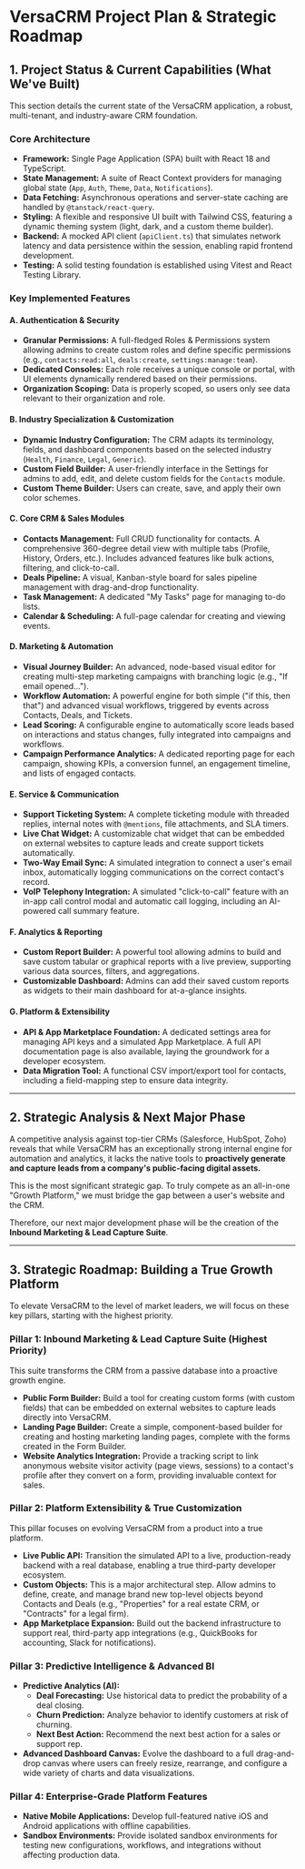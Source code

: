 # VersaCRM Project Plan & Strategic Roadmap

## 1. Project Status & Current Capabilities (What We've Built)

This section details the current state of the VersaCRM application, a robust, multi-tenant, and industry-aware CRM foundation.

### Core Architecture
- **Framework:** Single Page Application (SPA) built with React 18 and TypeScript.
- **State Management:** A suite of React Context providers for managing global state (`App`, `Auth`, `Theme`, `Data`, `Notifications`).
- **Data Fetching:** Asynchronous operations and server-state caching are handled by `@tanstack/react-query`.
- **Styling:** A flexible and responsive UI built with Tailwind CSS, featuring a dynamic theming system (light, dark, and a custom theme builder).
- **Backend:** A mocked API client (`apiClient.ts`) that simulates network latency and data persistence within the session, enabling rapid frontend development.
- **Testing:** A solid testing foundation is established using Vitest and React Testing Library.

### Key Implemented Features

#### **A. Authentication & Security**
- **Granular Permissions:** A full-fledged Roles & Permissions system allowing admins to create custom roles and define specific permissions (e.g., `contacts:read:all`, `deals:create`, `settings:manage:team`).
- **Dedicated Consoles:** Each role receives a unique console or portal, with UI elements dynamically rendered based on their permissions.
- **Organization Scoping:** Data is properly scoped, so users only see data relevant to their organization and role.

#### **B. Industry Specialization & Customization**
- **Dynamic Industry Configuration:** The CRM adapts its terminology, fields, and dashboard components based on the selected industry (`Health`, `Finance`, `Legal`, `Generic`).
- **Custom Field Builder:** A user-friendly interface in the Settings for admins to add, edit, and delete custom fields for the `Contacts` module.
- **Custom Theme Builder:** Users can create, save, and apply their own color schemes.

#### **C. Core CRM & Sales Modules**
- **Contacts Management:** Full CRUD functionality for contacts. A comprehensive 360-degree detail view with multiple tabs (Profile, History, Orders, etc.). Includes advanced features like bulk actions, filtering, and click-to-call.
- **Deals Pipeline:** A visual, Kanban-style board for sales pipeline management with drag-and-drop functionality.
- **Task Management:** A dedicated "My Tasks" page for managing to-do lists.
- **Calendar & Scheduling:** A full-page calendar for creating and viewing events.

#### **D. Marketing & Automation**
- **Visual Journey Builder:** An advanced, node-based visual editor for creating multi-step marketing campaigns with branching logic (e.g., "If email opened...").
- **Workflow Automation:** A powerful engine for both simple ("if this, then that") and advanced visual workflows, triggered by events across Contacts, Deals, and Tickets.
- **Lead Scoring:** A configurable engine to automatically score leads based on interactions and status changes, fully integrated into campaigns and workflows.
- **Campaign Performance Analytics:** A dedicated reporting page for each campaign, showing KPIs, a conversion funnel, an engagement timeline, and lists of engaged contacts.

#### **E. Service & Communication**
- **Support Ticketing System:** A complete ticketing module with threaded replies, internal notes with `@mentions`, file attachments, and SLA timers.
- **Live Chat Widget:** A customizable chat widget that can be embedded on external websites to capture leads and create support tickets automatically.
- **Two-Way Email Sync:** A simulated integration to connect a user's email inbox, automatically logging communications on the correct contact's record.
- **VoIP Telephony Integration:** A simulated "click-to-call" feature with an in-app call control modal and automatic call logging, including an AI-powered call summary feature.

#### **F. Analytics & Reporting**
- **Custom Report Builder:** A powerful tool allowing admins to build and save custom tabular or graphical reports with a live preview, supporting various data sources, filters, and aggregations.
- **Customizable Dashboard:** Admins can add their saved custom reports as widgets to their main dashboard for at-a-glance insights.

#### **G. Platform & Extensibility**
- **API & App Marketplace Foundation:** A dedicated settings area for managing API keys and a simulated App Marketplace. A full API documentation page is also available, laying the groundwork for a developer ecosystem.
- **Data Migration Tool:** A functional CSV import/export tool for contacts, including a field-mapping step to ensure data integrity.

---

## 2. Strategic Analysis & Next Major Phase

A competitive analysis against top-tier CRMs (Salesforce, HubSpot, Zoho) reveals that while VersaCRM has an exceptionally strong internal engine for automation and analytics, it lacks the native tools to **proactively generate and capture leads from a company's public-facing digital assets.**

This is the most significant strategic gap. To truly compete as an all-in-one "Growth Platform," we must bridge the gap between a user's website and the CRM.

Therefore, our next major development phase will be the creation of the **Inbound Marketing & Lead Capture Suite**.

---

## 3. Strategic Roadmap: Building a True Growth Platform

To elevate VersaCRM to the level of market leaders, we will focus on these key pillars, starting with the highest priority.

### **Pillar 1: Inbound Marketing & Lead Capture Suite (Highest Priority)**
This suite transforms the CRM from a passive database into a proactive growth engine.
- **Public Form Builder:** Build a tool for creating custom forms (with custom fields) that can be embedded on external websites to capture leads directly into VersaCRM.
- **Landing Page Builder:** Create a simple, component-based builder for creating and hosting marketing landing pages, complete with the forms created in the Form Builder.
- **Website Analytics Integration:** Provide a tracking script to link anonymous website visitor activity (page views, sessions) to a contact's profile after they convert on a form, providing invaluable context for sales.

### **Pillar 2: Platform Extensibility & True Customization**
This pillar focuses on evolving VersaCRM from a product into a true platform.
- **Live Public API:** Transition the simulated API to a live, production-ready backend with a real database, enabling a true third-party developer ecosystem.
- **Custom Objects:** This is a major architectural step. Allow admins to define, create, and manage brand new top-level objects beyond Contacts and Deals (e.g., "Properties" for a real estate CRM, or "Contracts" for a legal firm).
- **App Marketplace Expansion:** Build out the backend infrastructure to support real, third-party app integrations (e.g., QuickBooks for accounting, Slack for notifications).

### **Pillar 3: Predictive Intelligence & Advanced BI**
- **Predictive Analytics (AI):**
    - **Deal Forecasting:** Use historical data to predict the probability of a deal closing.
    - **Churn Prediction:** Analyze behavior to identify customers at risk of churning.
    - **Next Best Action:** Recommend the next best action for a sales or support rep.
- **Advanced Dashboard Canvas:** Evolve the dashboard to a full drag-and-drop canvas where users can freely resize, rearrange, and configure a wide variety of charts and data visualizations.

### **Pillar 4: Enterprise-Grade Platform Features**
- **Native Mobile Applications:** Develop full-featured native iOS and Android applications with offline capabilities.
- **Sandbox Environments:** Provide isolated sandbox environments for testing new configurations, workflows, and integrations without affecting production data.
